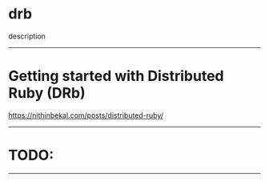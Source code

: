# drb

description

---

# Getting started with Distributed Ruby (DRb)

https://nithinbekal.com/posts/distributed-ruby/

---

# TODO:

---

